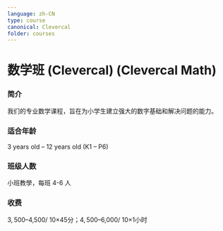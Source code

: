 ```yaml
---
language: zh-CN
type: course
canonical: Clevercal
folder: courses
---
```

# 数学班 (Clevercal) (Clevercal Math)

### 简介
我们的专业数学课程，旨在为小学生建立强大的数字基础和解决问题的能力。

### 适合年龄
3 years old – 12 years old (K1 – P6)

### 班级人数
小班教學，每班 4-6 人

### 收费
$3,500–$4,500/ 10×45分；$4,500–$6,000/ 10×1小时

